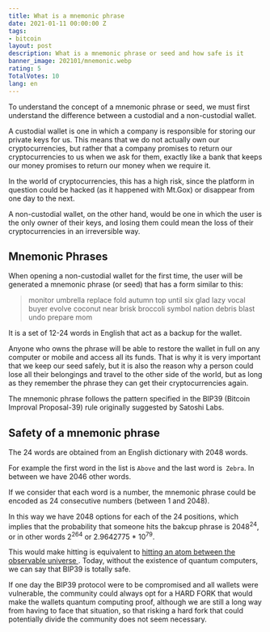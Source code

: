 ```yaml
---
title: What is a mnemonic phrase
date: 2021-01-11 00:00:00 Z
tags:
- bitcoin
layout: post
description: What is a mnemonic phrase or seed and how safe is it
banner_image: 202101/mnemonic.webp
rating: 5
TotalVotes: 10
lang: en
---
```


To understand the concept of a mnemonic phrase or seed, we must first understand the difference between a custodial and a non-custodial wallet.

<!--more-->

A custodial wallet is one in which a company is responsible for storing our private keys for us. This means that we do not actually own our cryptocurrencies, but rather that a company promises to return our cryptocurrencies to us when we ask for them, exactly like a bank that keeps our money promises to return our money when we require it.

In the world of cryptocurrencies, this has a high risk, since the platform in question could be hacked (as it happened with Mt.Gox) or disappear from one day to the next.

A non-custodial wallet, on the other hand, would be one in which the user is the only owner of their keys, and losing them could mean the loss of their cryptocurrencies in an irreversible way.

## Mnemonic Phrases

When opening a non-custodial wallet for the first time, the user will be generated a mnemonic phrase (or seed) that has a form similar to this:

> monitor umbrella replace fold autumn top until six glad lazy vocal buyer evolve coconut near brisk broccoli symbol nation debris blast undo prepare mom

It is a set of 12-24 words in English that act as a backup for the wallet.

Anyone who owns the phrase will be able to restore the wallet in full on any computer or mobile and access all its funds. That is why it is very important that we keep our seed safely, but it is also the reason why a person could lose all their belongings and travel to the other side of the world, but as long as they remember the phrase they can get their cryptocurrencies again.

The mnemonic phrase follows the pattern specified in the BIP39 (Bitcoin Improval Proposal-39) rule originally suggested by Satoshi Labs.

## Safety of a mnemonic phrase

The 24 words are obtained from an English dictionary with 2048 words.

For example the first word in the list is `Above` and the last word is` Zebra`. In between we have 2046 other words.

If we consider that each word is a number, the mnemonic phrase could be encoded as 24 consecutive numbers (between 1 and 2048).

In this way we have 2048 options for each of the 24 positions, which implies that the probability that someone hits the bakcup phrase is 2048<sup>24</sup>, or in other words 2<sup>264</sup> or 2.9642775 * 10<sup>79</sup>.

This would make hitting is equivalent to <a href="https://www.universetoday.com/36302/atoms-in-the-universe/#:~:text=At%20this%20level%2C%20it%20is,hundred%20thousand%20quadrillion%20vigintillion%20atoms." rel="nofollow"> hitting an atom between the observable universe </a>. Today, without the existence of quantum computers, we can say that BIP39 is totally safe.

If one day the BIP39 protocol were to be compromised and all wallets were vulnerable, the community could always opt for a HARD FORK that would make the wallets quantum computing proof, although we are still a long way from having to face that situation, so that risking a hard fork that could potentially divide the community does not seem necessary.